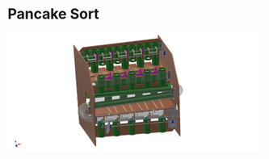 # Pancake Sort

![logo](https://github.com/jamesrussellt/Ball-Machine/blob/master/Images/Pancake_Assy.png)

